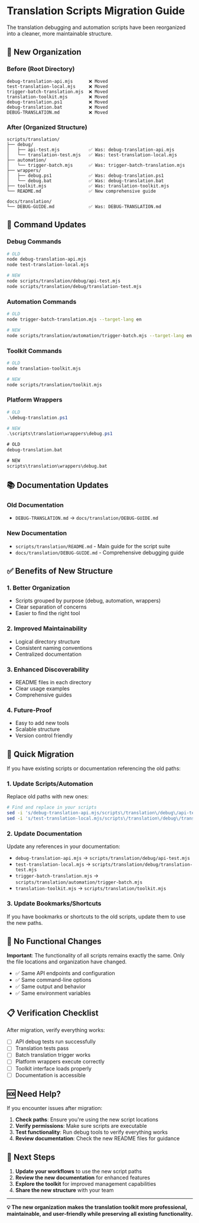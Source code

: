 # Translation Scripts Migration Guide

The translation debugging and automation scripts have been reorganized into a cleaner, more maintainable structure.

## 📁 New Organization

### Before (Root Directory)
```
debug-translation-api.mjs      ❌ Moved
test-translation-local.mjs     ❌ Moved  
trigger-batch-translation.mjs  ❌ Moved
translation-toolkit.mjs        ❌ Moved
debug-translation.ps1          ❌ Moved
debug-translation.bat          ❌ Moved
DEBUG-TRANSLATION.md           ❌ Moved
```

### After (Organized Structure)
```
scripts/translation/
├── debug/
│   ├── api-test.mjs           ✅ Was: debug-translation-api.mjs
│   └── translation-test.mjs   ✅ Was: test-translation-local.mjs
├── automation/
│   └── trigger-batch.mjs      ✅ Was: trigger-batch-translation.mjs
├── wrappers/
│   ├── debug.ps1              ✅ Was: debug-translation.ps1
│   └── debug.bat              ✅ Was: debug-translation.bat
├── toolkit.mjs                ✅ Was: translation-toolkit.mjs
└── README.md                  ✅ New comprehensive guide

docs/translation/
└── DEBUG-GUIDE.md             ✅ Was: DEBUG-TRANSLATION.md
```

## 🔄 Command Updates

### Debug Commands
```bash
# OLD
node debug-translation-api.mjs
node test-translation-local.mjs

# NEW
node scripts/translation/debug/api-test.mjs
node scripts/translation/debug/translation-test.mjs
```

### Automation Commands
```bash
# OLD
node trigger-batch-translation.mjs --target-lang en

# NEW
node scripts/translation/automation/trigger-batch.mjs --target-lang en
```

### Toolkit Commands
```bash
# OLD
node translation-toolkit.mjs

# NEW
node scripts/translation/toolkit.mjs
```

### Platform Wrappers
```powershell
# OLD
.\debug-translation.ps1

# NEW
.\scripts\translation\wrappers\debug.ps1
```

```cmd
# OLD
debug-translation.bat

# NEW
scripts\translation\wrappers\debug.bat
```

## 📚 Documentation Updates

### Old Documentation
- `DEBUG-TRANSLATION.md` → `docs/translation/DEBUG-GUIDE.md`

### New Documentation
- `scripts/translation/README.md` - Main guide for the script suite
- `docs/translation/DEBUG-GUIDE.md` - Comprehensive debugging guide

## ✅ Benefits of New Structure

### 1. **Better Organization**
- Scripts grouped by purpose (debug, automation, wrappers)
- Clear separation of concerns
- Easier to find the right tool

### 2. **Improved Maintainability**
- Logical directory structure
- Consistent naming conventions
- Centralized documentation

### 3. **Enhanced Discoverability**
- README files in each directory
- Clear usage examples
- Comprehensive guides

### 4. **Future-Proof**
- Easy to add new tools
- Scalable structure
- Version control friendly

## 🚀 Quick Migration

If you have existing scripts or documentation referencing the old paths:

### 1. Update Scripts/Automation
Replace old paths with new ones:
```bash
# Find and replace in your scripts
sed -i 's/debug-translation-api.mjs/scripts\/translation\/debug\/api-test.mjs/g' your-script.sh
sed -i 's/test-translation-local.mjs/scripts\/translation\/debug\/translation-test.mjs/g' your-script.sh
```

### 2. Update Documentation
Update any references in your documentation:
- `debug-translation-api.mjs` → `scripts/translation/debug/api-test.mjs`
- `test-translation-local.mjs` → `scripts/translation/debug/translation-test.mjs`
- `trigger-batch-translation.mjs` → `scripts/translation/automation/trigger-batch.mjs`
- `translation-toolkit.mjs` → `scripts/translation/toolkit.mjs`

### 3. Update Bookmarks/Shortcuts
If you have bookmarks or shortcuts to the old scripts, update them to use the new paths.

## 🔧 No Functional Changes

**Important**: The functionality of all scripts remains exactly the same. Only the file locations and organization have changed.

- ✅ Same API endpoints and configuration
- ✅ Same command-line options
- ✅ Same output and behavior
- ✅ Same environment variables

## 📋 Verification Checklist

After migration, verify everything works:

- [ ] API debug tests run successfully
- [ ] Translation tests pass
- [ ] Batch translation trigger works
- [ ] Platform wrappers execute correctly
- [ ] Toolkit interface loads properly
- [ ] Documentation is accessible

## 🆘 Need Help?

If you encounter issues after migration:

1. **Check paths**: Ensure you're using the new script locations
2. **Verify permissions**: Make sure scripts are executable
3. **Test functionality**: Run debug tools to verify everything works
4. **Review documentation**: Check the new README files for guidance

## 🎯 Next Steps

1. **Update your workflows** to use the new script paths
2. **Review the new documentation** for enhanced features
3. **Explore the toolkit** for improved management capabilities
4. **Share the new structure** with your team

---

**💡 The new organization makes the translation toolkit more professional, maintainable, and user-friendly while preserving all existing functionality.**

